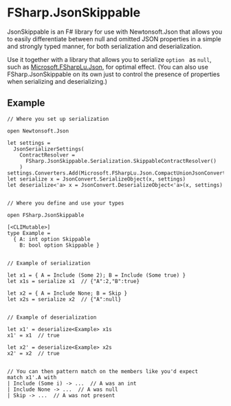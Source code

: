 FSharp.JsonSkippable
====================

JsonSkippable is an F# library for use with Newtonsoft.Json that allows you to easily differentiate between null and omitted JSON properties in a simple and strongly typed manner, for both serialization and deserialization.

Use it together with a library that allows you to serialize `option ` as `null`, such as [Microsoft.FSharpLu.Json](https://github.com/Microsoft/fsharplu/wiki/FSharpLu.Json), for optimal effect. (You can also use FSharp.JsonSkippable on its own just to control the presence of properties when serializing and deserializing.)

Example
-------

```F#
// Where you set up serialization

open Newtonsoft.Json

let settings =
  JsonSerializerSettings(
    ContractResolver = 
      FSharp.JsonSkippable.Serialization.SkippableContractResolver()
    )
settings.Converters.Add(Microsoft.FSharpLu.Json.CompactUnionJsonConverter())
let serialize x = JsonConvert.SerializeObject(x, settings)
let deserialize<'a> x = JsonConvert.DeserializeObject<'a>(x, settings)


// Where you define and use your types

open FSharp.JsonSkippable

[<CLIMutable>]
type Example =
  { A: int option Skippable
    B: bool option Skippable }
    
    
// Example of serialization
    
let x1 = { A = Include (Some 2); B = Include (Some true) }
let x1s = serialize x1  // {"A":2,"B":true}

let x2 = { A = Include None; B = Skip }
let x2s = serialize x2  // {"A":null}


// Example of deserialization

let x1' = deserialize<Example> x1s
x1' = x1  // true

let x2' = deserialize<Example> x2s
x2' = x2  // true


// You can then pattern match on the members like you'd expect
match x1'.A with
| Include (Some i) -> ...  // A was an int
| Include None -> ...  // A was null
| Skip -> ...  // A was not present
```

